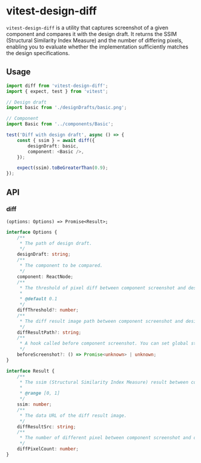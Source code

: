 # vitest-design-diff

`vitest-design-diff` is a utility that captures screenshot of a given component and compares it with the design draft.
It returns the SSIM (Structural Similarity Index Measure) and the number of differing pixels, enabling you to evaluate whether the implementation sufficiently matches the design specifications.

## Usage

```typescript jsx
import diff from 'vitest-design-diff';
import { expect, test } from 'vitest';

// Design draft
import basic from './designDrafts/basic.png';

// Component
import Basic from '../components/Basic';

test('Diff with design draft', async () => {
    const { ssim } = await diff({
        designDraft: basic,
        component: <Basic />,
    });

    expect(ssim).toBeGreaterThan(0.9);
});
```

## API

### diff

`(options: Options) => Promise<Result>;`

```typescript
interface Options {
    /**
     * The path of design draft.
     */
    designDraft: string;
    /**
     * The component to be compared.
     */
    component: ReactNode;
    /**
     * The threshold of pixel diff between component screenshot and design draft.
     *
     * @default 0.1
     */
    diffThreshold?: number;
    /**
     * The diff result image path between component screenshot and design draft.
     */
    diffResultPath?: string;
    /**
     * A hook called before component screenshot. You can set global styles, load fonts or do some interaction here.
     */
    beforeScreenshot?: () => Promise<unknown> | unknown;
}
```

```typescript
interface Result {
    /**
     * The ssim (Structural Similarity Index Measure) result between component screenshot and design draft.
     *
     * @range [0, 1]
     */
    ssim: number;
    /**
     * The data URL of the diff result image.
     */
    diffResultSrc: string;
    /**
     * The number of different pixel between component screenshot and design draft.
     */
    diffPixelCount: number;
}
```
